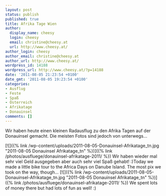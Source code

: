 ```yaml
---
layout: post
status: publish
published: true
title: Afrika Tage Wien
author:
  display_name: cheesy
  login: cheesy
  email: christine@cheesy.at
  url: http://www.cheesy.at/
author_login: cheesy
author_email: christine@cheesy.at
author_url: http://www.cheesy.at/
wordpress_id: 14188
wordpress_url: http://www.cheesy.at/?p=14188
date: '2011-08-05 21:23:54 +0100'
date_gmt: '2011-08-05 19:23:54 +0100'
categories:
- Ausflug
- Feste
- Spaß
- Österreich
- Afrikatage
- Donauinsel
comments: []
---
```

<!--:de-->Wir haben heute einen kleinen Radausflug zu den Afrika Tagen auf der Donauinsel gemacht. Die meisten Fotos sind jedoch von unterwegs...
[![]({% link /wp-content/uploads/2011-08-05-Donauinsel-Afrikatage_tn.jpg "2011-08-05 Donauinsel Afrikatage\_tn" %})]({% link /photos/ausfluege/donauinsel-afrikatage-2011/ %})
Wir haben wieder mal sehr viel Geld ausgegeben aber auch sehr viel Spaß gehabt! :)<!--:--><!--:en-->Today we made a little bike tour to the Africa Days on Danube Island. The most pix we took on the way, though...
[![]({% link /wp-content/uploads/2011-08-05-Donauinsel-Afrikatage_tn.jpg "2011-08-05 Donauinsel Afrikatage\_tn" %})]({% link /photos/ausfluege/donauinsel-afrikatage-2011/ %})
We spent lots of money there but had lots of fun as well! :)<!--:-->
